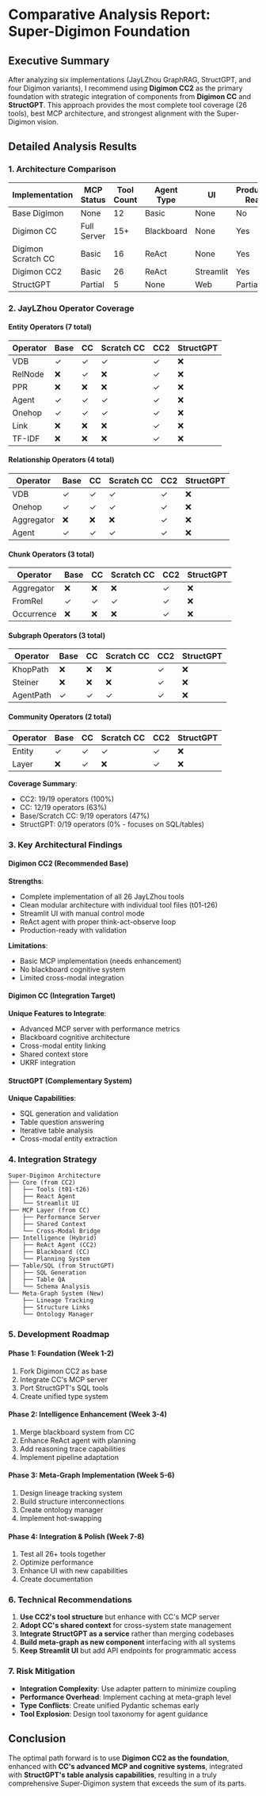 # Comparative Analysis Report: Super-Digimon Foundation

## Executive Summary

After analyzing six implementations (JayLZhou GraphRAG, StructGPT, and four Digimon variants), I recommend using **Digimon CC2** as the primary foundation with strategic integration of components from **Digimon CC** and **StructGPT**. This approach provides the most complete tool coverage (26 tools), best MCP architecture, and strongest alignment with the Super-Digimon vision.

## Detailed Analysis Results

### 1. Architecture Comparison

| Implementation | MCP Status | Tool Count | Agent Type | UI | Production Ready |
|----------------|------------|------------|------------|----|--------------------|
| Base Digimon | None | 12 | Basic | None | No |
| Digimon CC | Full Server | 15+ | Blackboard | None | Yes |
| Digimon Scratch CC | Basic | 16 | ReAct | None | Yes |
| Digimon CC2 | Basic | 26 | ReAct | Streamlit | Yes |
| StructGPT | Partial | 5 | None | Web | Partial |

### 2. JayLZhou Operator Coverage

#### Entity Operators (7 total)
| Operator | Base | CC | Scratch CC | CC2 | StructGPT |
|----------|------|-------|------------|-----|-----------|
| VDB | ✓ | ✓ | ✓ | ✓ | ❌ |
| RelNode | ❌ | ✓ | ❌ | ✓ | ❌ |
| PPR | ❌ | ❌ | ❌ | ✓ | ❌ |
| Agent | ✓ | ✓ | ✓ | ✓ | ❌ |
| Onehop | ✓ | ✓ | ✓ | ✓ | ❌ |
| Link | ❌ | ❌ | ❌ | ✓ | ❌ |
| TF-IDF | ❌ | ❌ | ❌ | ✓ | ❌ |

#### Relationship Operators (4 total)
| Operator | Base | CC | Scratch CC | CC2 | StructGPT |
|----------|------|-------|------------|-----|-----------|
| VDB | ✓ | ✓ | ✓ | ✓ | ❌ |
| Onehop | ✓ | ✓ | ✓ | ✓ | ❌ |
| Aggregator | ❌ | ❌ | ❌ | ✓ | ❌ |
| Agent | ✓ | ✓ | ✓ | ✓ | ❌ |

#### Chunk Operators (3 total)
| Operator | Base | CC | Scratch CC | CC2 | StructGPT |
|----------|------|-------|------------|-----|-----------|
| Aggregator | ❌ | ❌ | ❌ | ✓ | ❌ |
| FromRel | ✓ | ✓ | ✓ | ✓ | ❌ |
| Occurrence | ❌ | ❌ | ❌ | ✓ | ❌ |

#### Subgraph Operators (3 total)
| Operator | Base | CC | Scratch CC | CC2 | StructGPT |
|----------|------|-------|------------|-----|-----------|
| KhopPath | ❌ | ❌ | ❌ | ✓ | ❌ |
| Steiner | ❌ | ❌ | ❌ | ✓ | ❌ |
| AgentPath | ✓ | ✓ | ✓ | ✓ | ❌ |

#### Community Operators (2 total)
| Operator | Base | CC | Scratch CC | CC2 | StructGPT |
|----------|------|-------|------------|-----|-----------|
| Entity | ✓ | ✓ | ✓ | ✓ | ❌ |
| Layer | ❌ | ✓ | ❌ | ✓ | ❌ |

**Coverage Summary**:
- CC2: 19/19 operators (100%)
- CC: 12/19 operators (63%)
- Base/Scratch CC: 9/19 operators (47%)
- StructGPT: 0/19 operators (0% - focuses on SQL/tables)

### 3. Key Architectural Findings

#### Digimon CC2 (Recommended Base)
**Strengths**:
- Complete implementation of all 26 JayLZhou tools
- Clean modular architecture with individual tool files (t01-t26)
- Streamlit UI with manual control mode
- ReAct agent with proper think-act-observe loop
- Production-ready with validation

**Limitations**:
- Basic MCP implementation (needs enhancement)
- No blackboard cognitive system
- Limited cross-modal integration

#### Digimon CC (Integration Target)
**Unique Features to Integrate**:
- Advanced MCP server with performance metrics
- Blackboard cognitive architecture
- Cross-modal entity linking
- Shared context store
- UKRF integration

#### StructGPT (Complementary System)
**Unique Capabilities**:
- SQL generation and validation
- Table question answering
- Iterative table analysis
- Cross-modal entity extraction

### 4. Integration Strategy

```
Super-Digimon Architecture
├── Core (from CC2)
│   ├── Tools (t01-t26)
│   ├── React Agent
│   └── Streamlit UI
├── MCP Layer (from CC)
│   ├── Performance Server
│   ├── Shared Context
│   └── Cross-Modal Bridge
├── Intelligence (Hybrid)
│   ├── ReAct Agent (CC2)
│   ├── Blackboard (CC)
│   └── Planning System
├── Table/SQL (from StructGPT)
│   ├── SQL Generation
│   ├── Table QA
│   └── Schema Analysis
└── Meta-Graph System (New)
    ├── Lineage Tracking
    ├── Structure Links
    └── Ontology Manager
```

### 5. Development Roadmap

#### Phase 1: Foundation (Week 1-2)
1. Fork Digimon CC2 as base
2. Integrate CC's MCP server
3. Port StructGPT's SQL tools
4. Create unified type system

#### Phase 2: Intelligence Enhancement (Week 3-4)
1. Merge blackboard system from CC
2. Enhance ReAct agent with planning
3. Add reasoning trace capabilities
4. Implement pipeline adaptation

#### Phase 3: Meta-Graph Implementation (Week 5-6)
1. Design lineage tracking system
2. Build structure interconnections
3. Create ontology manager
4. Implement hot-swapping

#### Phase 4: Integration & Polish (Week 7-8)
1. Test all 26+ tools together
2. Optimize performance
3. Enhance UI with new capabilities
4. Create documentation

### 6. Technical Recommendations

1. **Use CC2's tool structure** but enhance with CC's MCP server
2. **Adopt CC's shared context** for cross-system state management
3. **Integrate StructGPT as a service** rather than merging codebases
4. **Build meta-graph as new component** interfacing with all systems
5. **Keep Streamlit UI** but add API endpoints for programmatic access

### 7. Risk Mitigation

- **Integration Complexity**: Use adapter pattern to minimize coupling
- **Performance Overhead**: Implement caching at meta-graph level
- **Type Conflicts**: Create unified Pydantic schemas early
- **Tool Explosion**: Design tool taxonomy for agent guidance

## Conclusion

The optimal path forward is to use **Digimon CC2 as the foundation**, enhanced with **CC's advanced MCP and cognitive systems**, integrated with **StructGPT's table analysis capabilities**, resulting in a truly comprehensive Super-Digimon system that exceeds the sum of its parts.